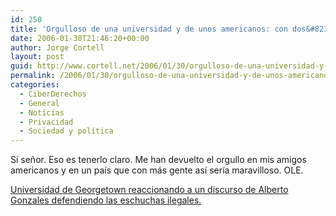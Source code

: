 ```yaml
---
id: 250
title: 'Orgulloso de una universidad y de unos americanos: con dos&#8230;'
date: 2006-01-30T21:46:20+00:00
author: Jorge Cortell
layout: post
guid: http://www.cortell.net/2006/01/30/orgulloso-de-una-universidad-y-de-unos-americanos-con-dos/
permalink: /2006/01/30/orgulloso-de-una-universidad-y-de-unos-americanos-con-dos/
categories:
  - CiberDerechos
  - General
  - Noticias
  - Privacidad
  - Sociedad y polí­tica
---
```

Sí­ señor. Eso es tenerlo claro. Me han devuelto el orgullo en mis amigos americanos y en un paí­s que con más gente así­ serí­a maravilloso. OLE.
  
[Universidad de Georgetown reaccionando a un discurso de Alberto Gonzales defendiendo las eschuchas ilegales.](http://insomnia.livejournal.com/652389.html)